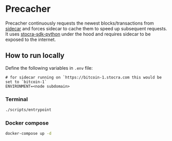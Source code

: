 # Precacher

Precacher continuously requests the newest blocks/transactions from [sidecar](https://github.com/vokracko/stocra-sidecar) and forces sidecar to cache them to speed up subsequent requests.
It uses [stocra-sdk-python](https://github.com/vokracko/stocra-sdk-python) under the hood and requires sidecar to be exposed to the internet. 


## How to run locally
Define the following variables in `.env` file:
```dotenv
# for sidecar running on `https://bitcoin-1.stocra.com this would be set to `bitcoin-1`
ENVIRONMENT=<node subdomain>
```

### Terminal
```bash
./scripts/entrypoint
```

### Docker compose
```bash
docker-compose up -d
```
